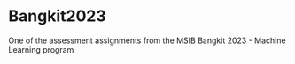 # Bangkit2023
One of the assessment assignments from the MSIB Bangkit 2023 - Machine Learning program
